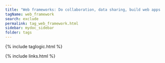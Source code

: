 ```yaml
---
title: "Web frameworks: Do collaboration, data sharing, build web apps quickly"
tagName: web_framework
search: exclude
permalink: tag_web_framework.html
sidebar: mydoc_sidebar
folder: tags
---
```

{% include taglogic.html %}

{% include links.html %}
